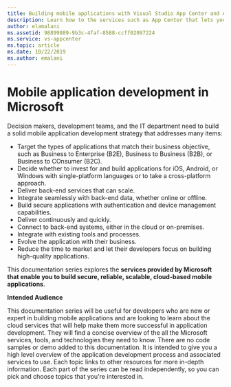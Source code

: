 ```yaml
---
title: Building mobile applications with Visual Studio App Center and Azure services
description: Learn how to the services such as App Center that lets you build real-world mobile applications along with other Azure services. 
author: elamalani
ms.assetid: 98899889-9b3c-4faf-8588-ccff02097224
ms.service: vs-appcenter
ms.topic: article
ms.date: 10/22/2019
ms.author: emalani
---
```


# Mobile application development in Microsoft
Decision makers, development teams, and the IT department need to build a solid mobile application development strategy that addresses many items:
- Target the types of applications that match their business objective, such as Business to Enterprise (B2E), Business to Business (B2B), or Business to COnsumer (B2C).
- Decide whether to invest for and build applications for iOS, Android, or Windows with single-platform languages or to take a cross-platform approach.
- Deliver back-end services that can scale.
- Integrate seamlessly with back-end data, whether online or offline.
- Build secure applications with authentication and device management capabilities.
- Deliver continuously and quickly.
- Connect to back-end systems, either in the cloud or on-premises.
- Integrate with existing tools and processes.
- Evolve the application with their business.
- Reduce the time to market and let their developers focus on building high-quality applications.

This documentation series explores the **services provided by Microsoft that enable you to build secure, reliable, scalable, cloud-based mobile applications**.

**Intended Audience**

This documentation series will be useful for developers who are new or expert in building mobile applications and are looking to learn about the cloud services that will help make them more successful in application development. They will find a concise overview of the all the Microsoft services, tools, and technologies they need to know. There are no code samples or demo added to this documentation. It is intended to give you a high level overview of the application development process and associated services to use. Each topic links to other resources for more in-depth information. Each part of the series can be read independently, so you can pick and choose topics that you're interested in.